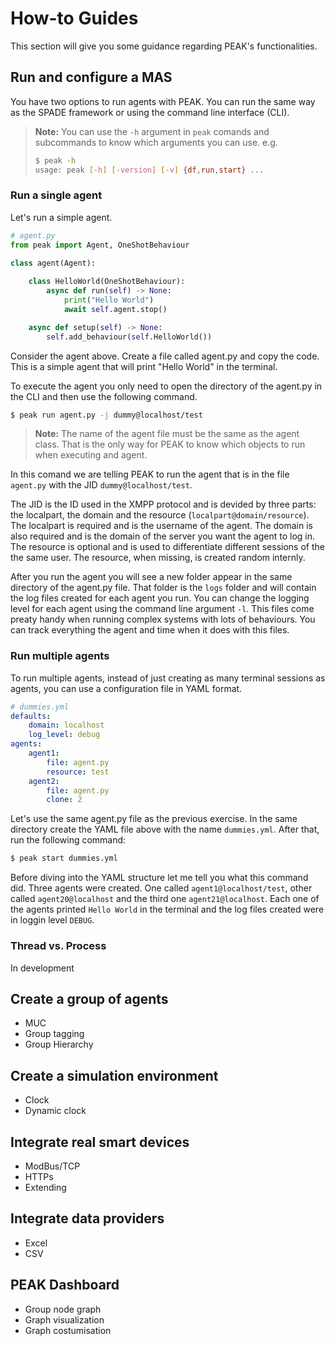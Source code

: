 # How-to Guides

This section will give you some guidance regarding PEAK's functionalities.

## Run and configure a MAS
You have two options to run agents with PEAK. You can run the same way as the SPADE framework or using the command line interface (CLI). 

> **Note:**
> You can use the `-h` argument in `peak` comands and subcommands to know which arguments you can use.
> e.g. 
> ```bash
> $ peak -h
> usage: peak [-h] [-version] [-v] {df,run,start} ...                                                                                                                                                                                             positional arguments:                                                                                                     {df,run,start}                                                                                                            df            Execute Directory Facilitator agent.                                                                      run           Execute PEAK's agents.                                                                                    start         Executes multiple agents using a YAML configuration file.                                                                                                                                                                     optional arguments:                                                                                                       -h, --help      show this help message and exit                                                                         -version        show program's version number and exit                                                                  -v              Verbose. Turns on the debug info.
> ```

### Run a single agent

Let's run a simple agent.

```python
# agent.py
from peak import Agent, OneShotBehaviour
  
class agent(Agent):

    class HelloWorld(OneShotBehaviour):
        async def run(self) -> None:
            print("Hello World")
            await self.agent.stop()

    async def setup(self) -> None:
        self.add_behaviour(self.HelloWorld())
```

Consider the agent above. Create a file called agent.py and copy the code. This is a simple agent that will print "Hello World" in the terminal. 

To execute the agent you only need to open the directory of the agent.py in the CLI and then use the following command.

```bash
$ peak run agent.py -j dummy@localhost/test
```

> **Note:**
> The name of the agent file must be the same as the agent class. That is the only way for PEAK to know which objects to run when executing and agent.

In this comand we are telling PEAK to run the agent that is in the file `agent.py` with the JID `dummy@localhost/test`. 

The JID is the ID used in the XMPP protocol and is devided by three parts: the localpart, the domain and the resource (`localpart@domain/resource`). The localpart is required and is the username of the agent. The domain is also required and is the domain of the server you want the agent to log in. The resource is optional and is used to differentiate different sessions of the the same user. The resource, when missing, is created random internly. 

After you run the agent you will see a new folder appear in the same directory of the agent.py file. That folder is the `logs` folder and will contain the log files created for each agent you run. You can change the logging level for each agent using the command line argument `-l`. This files come preaty handy when running complex systems with lots of behaviours. You can track everything the agent and time when it does with this files.

### Run multiple agents

To run multiple agents, instead of just creating as many terminal sessions as agents, you can use a configuration file in YAML format.

```yaml
# dummies.yml
defaults:
	domain: localhost
	log_level: debug
agents:
	agent1:
		file: agent.py
		resource: test
	agent2: 
		file: agent.py
		clone: 2
```

Let's use the same agent.py file as the previous exercise. In the same directory create the YAML file above with the name `dummies.yml`. After that, run the following command:

```bash
$ peak start dummies.yml
```

Before diving into the YAML structure let me tell you what this command did. Three agents were created. One called `agent1@localhost/test`, other called `agent20@localhost` and the third one `agent21@localhost`. Each one of the agents printed `Hello World` in the terminal and the log files created were in loggin level `DEBUG`.




### Thread vs. Process
In development

## Create a group of agents
- MUC
- Group tagging
- Group Hierarchy

## Create a simulation environment
- Clock
- Dynamic clock

## Integrate real smart devices
- ModBus/TCP
- HTTPs
- Extending

## Integrate data providers
- Excel
- CSV

## PEAK Dashboard
- Group node graph
- Graph visualization
- Graph costumisation